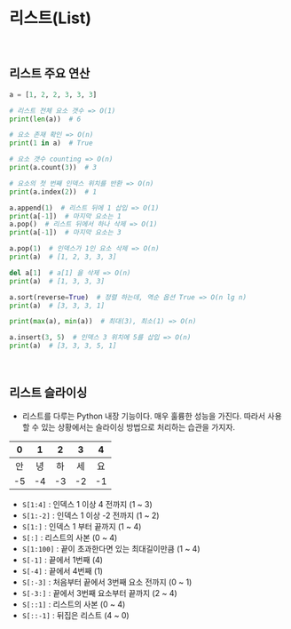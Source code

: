 # 리스트(List)

<br>

## 리스트 주요 연산

```python
a = [1, 2, 2, 3, 3, 3]

# 리스트 전체 요소 갯수 => O(1)
print(len(a))  # 6

# 요소 존재 확인 => O(n)
print(1 in a)  # True

# 요소 갯수 counting => O(n)
print(a.count(3))  # 3

# 요소의 첫 번째 인덱스 위치를 반환 => O(n)
print(a.index(2))  # 1

a.append(1)  # 리스트 뒤에 1 삽입 => O(1)
print(a[-1])  # 마지막 요소는 1
a.pop()  # 리스트 뒤에서 하나 삭제 => O(1)
print(a[-1])  # 마지막 요소는 3

a.pop(1)  # 인덱스가 1인 요소 삭제 => O(n)
print(a)  # [1, 2, 3, 3, 3]

del a[1]  # a[1] 을 삭제 => O(n)
print(a)  # [1, 3, 3, 3]

a.sort(reverse=True)  # 정렬 하는데, 역순 옵션 True => O(n lg n)
print(a)  # [3, 3, 3, 1]

print(max(a), min(a))  # 최대(3), 최소(1) => O(n)

a.insert(3, 5)  # 인덱스 3 위치에 5를 삽입 => O(n)
print(a)  # [3, 3, 3, 5, 1]
```

<br>

## 리스트 슬라이싱

- 리스트를 다루는 Python 내장 기능이다. 매우 훌륭한 성능을 가진다. 따라서 사용할 수 있는 상황에서는 슬라이싱 방법으로 처리하는 습관을 가지자.

|  0  |  1  |  2  |  3  |  4  |
|:---:|:---:|:---:|:---:|:---:|
|  안  |  녕  |  하  |  세  |  요  |
| -5  | -4  | -3  | -2  | -1  |

- `S[1:4]` : 인덱스 1 이상 4 전까지 (1 ~ 3)
- `S[1:-2]` : 인덱스 1 이상 -2 전까지 (1 ~ 2)
- `S[1:]` : 인덱스 1 부터 끝까지 (1 ~ 4)
- `S[:]` : 리스트의 사본 (0 ~ 4)
- `S[1:100]` : 끝이 초과한다면 있는 최대길이만큼 (1 ~ 4)
- `S[-1]` : 끝에서 1번째 (4)
- `S[-4]` : 끝에서 4번째 (1)
- `S[:-3]` : 처음부터 끝에서 3번째 요소 전까지 (0 ~ 1)
- `S[-3:]` : 끝에서 3번째 요소부터 끝까지 (2 ~ 4)
- `S[::1]` : 리스트의 사본 (0 ~ 4)
- `S[::-1]` : 뒤집은 리스트 (4 ~ 0)
